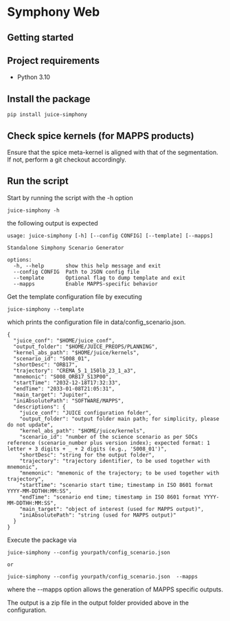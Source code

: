 # Symphony Web


## Getting started


## Project requirements

- Python 3.10

## Install the package

```
pip install juice-simphony
```

## Check spice kernels (for MAPPS products)

Ensure that the spice meta-kernel is aligned with that of the segmentation. 
If not, perform a git checkout accordingly.


## Run the script

Start by running the script with the -h option

```
juice-simphony -h
```
the following output is expected
```
usage: juice-simphony [-h] [--config CONFIG] [--template] [--mapps]

Standalone Simphony Scenario Generator

options:
  -h, --help       show this help message and exit
  --config CONFIG  Path to JSON config file
  --template       Optional flag to dump template and exit
  --mapps          Enable MAPPS-specific behavior
```

Get the template configuration file by executing
```
juice-simphony --template
```
which prints the configuration file in data/config_scenario.json.

```
{
  "juice_conf": "$HOME/juice_conf",
  "output_folder": "$HOME/JUICE_PREOPS/PLANNING",
  "kernel_abs_path": "$HOME/juice/kernels",
  "scenario_id": "S008_01",
  "shortDesc": "ORB17",
  "trajectory": "CREMA_5_1_150lb_23_1_a3",
  "mnemonic": "S008_ORB17_S13P00",
  "startTime": "2032-12-18T17:32:33",
  "endTime": "2033-01-08T21:05:31",
  "main_target": "Jupiter",
  "iniAbsolutePath": "SOFTWARE/MAPPS",
  "descriptions": {
    "juice_conf": "JUICE configuration folder",
    "output_folder": "output folder main path; for simplicity, please do not update",
    "kernel_abs_path": "$HOME/juice/kernels",
    "scenario_id": "number of the science scenario as per SOCs reference (scenario_number plus version index); expected format: 1 letter + 3 digits + _ + 2 digits (e.g., 'S008_01')",
    "shortDesc": "string for the output folder",
    "trajectory": "trajectory identifier, to be used together with mnemonic",
    "mnemonic": "mnemonic of the trajectory; to be used together with trajectory",
    "startTime": "scenario start time; timestamp in ISO 8601 format YYYY-MM-DDTHH:MM:SS",
    "endTime": "scenario end time; timestamp in ISO 8601 format YYYY-MM-DDTHH:MM:SS",
    "main_target": "object of interest (used for MAPPS output)",
    "iniAbsolutePath": "string (used for MAPPS output)"
  }
}
```
Execute the package via 
```
juice-simphony --config yourpath/config_scenario.json 

or

juice-simphony --config yourpath/config_scenario.json  --mapps
```
where the --mapps option allows the generation of MAPPS specific outputs.

The output is a zip file in the output folder provided above in the configuration. 
